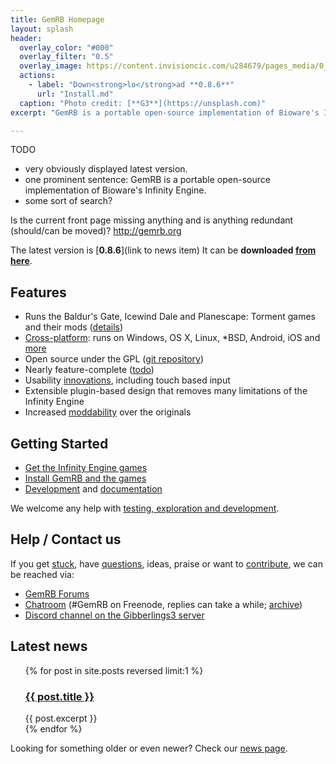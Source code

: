 ```yaml
---
title: GemRB Homepage
layout: splash
header:
  overlay_color: "#000"
  overlay_filter: "0.5"
  overlay_image: https://content.invisioncic.com/u284679/pages_media/0_2018_background.jpg
  actions:
    - label: "Down<strong>lo</strong>ad **0.8.6**"
      url: "Install.md"
  caption: "Photo credit: [**G3**](https://unsplash.com)"
excerpt: "GemRB is a portable open-source implementation of Bioware's Infinity Engine"

---
```


TODO
- very obviously displayed latest version.
- one prominent sentence: GemRB is a
portable open-source implementation of Bioware's Infinity Engine.
- some sort of search?

Is the current front page missing anything and is anything redundant (should/can be moved)?
http://gemrb.org


The latest version is [**0.8.6**](link to news item) It can be
**downloaded [from here](Install.md)**.

## Features

  - Runs the Baldur's Gate, Icewind Dale and Planescape: Torment games
    and their mods ([details](changelog))
  - [Cross-platform](/engine/platforms): runs on Windows, OS X, Linux,
    \*BSD, Android, iOS and [more](gallery#exotic_platforms)
  - Open source under the GPL ([git
    repository](https://github.com/gemrb/gemrb))
  - Nearly feature-complete ([todo](todo))
  - Usability [innovations](innovations), including touch based input
  - Extensible plugin-based design that removes many limitations of the
    Infinity Engine
  - Increased [moddability](/developers/mods) over the originals


## Getting Started

  - [Get the Infinity Engine games](getting_the_games)
  - [Install GemRB and the games](installation)
  - [Development](contribute) and [documentation](documentation)

We welcome any help with [testing, exploration and
development](contribute).

## Help / Contact us

If you get [stuck](known_problems), have
[questions](http://catb.org/~esr/faqs/smart-questions.html), ideas,
praise or want to [contribute](contribute), we can be reached via:

  - [GemRB Forums](https://www.gibberlings3.net/forums/forum/91-gemrb/)
  - [Chatroom](http://webchat.freenode.net/?channels=GemRB) (\#GemRB on
    Freenode, replies can take a while;
    [archive](http://log.usecode.org/gemrblog.php))
  - [Discord channel on the Gibberlings3
    server](https://discord.gg/64rEVAk)
    
## Latest news

<ul>
  {% for post in site.posts reversed limit:1 %}
    <h3><a href="{{ post.url }}">{{ post.title }}</a></h3>
    <div>
      {{ post.excerpt }}
    </div>
  {% endfor %}
</ul>

Looking for something older or even newer? Check our [news page](News.md#news-in-the-making).
